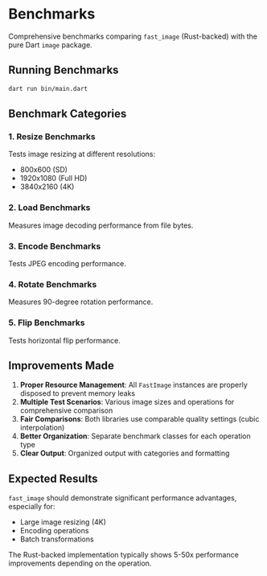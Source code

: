 # Benchmarks

Comprehensive benchmarks comparing `fast_image` (Rust-backed) with the pure Dart `image` package.

## Running Benchmarks

```bash
dart run bin/main.dart
```

## Benchmark Categories

### 1. Resize Benchmarks
Tests image resizing at different resolutions:
- 800x600 (SD)
- 1920x1080 (Full HD)
- 3840x2160 (4K)

### 2. Load Benchmarks
Measures image decoding performance from file bytes.

### 3. Encode Benchmarks
Tests JPEG encoding performance.

### 4. Rotate Benchmarks
Measures 90-degree rotation performance.

### 5. Flip Benchmarks
Tests horizontal flip performance.

## Improvements Made

1. **Proper Resource Management**: All `FastImage` instances are properly disposed to prevent memory leaks
2. **Multiple Test Scenarios**: Various image sizes and operations for comprehensive comparison
3. **Fair Comparisons**: Both libraries use comparable quality settings (cubic interpolation)
4. **Better Organization**: Separate benchmark classes for each operation type
5. **Clear Output**: Organized output with categories and formatting

## Expected Results

`fast_image` should demonstrate significant performance advantages, especially for:
- Large image resizing (4K)
- Encoding operations
- Batch transformations

The Rust-backed implementation typically shows 5-50x performance improvements depending on the operation.
